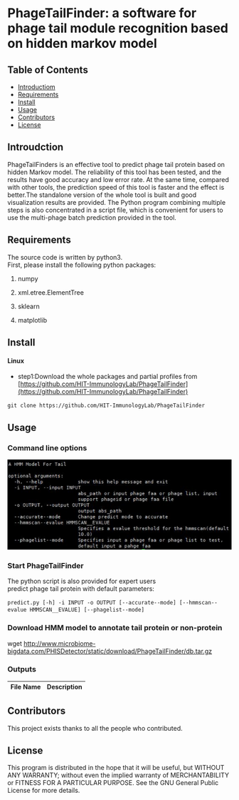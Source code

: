 # PhageTailFinder: a software for phage tail module recognition based on hidden markov model
## Table of Contents
- [Introductiom](#introudction)
- [Requirements](#requirements)
- [Install](#install)
- [Usage](#usage)
- [Contributors](#contributors)
- [License](#license)
## Introudction
PhageTailFinders is an effective tool to predict phage tail protein based on hidden Markov model. The reliability of this tool has been tested, and the results have good accuracy and low error rate. At the same time, compared with other tools, the prediction speed of this tool is faster and the effect is better.The standalone version of the whole tool is built and good visualization results are provided. The Python program combining multiple steps is also concentrated in a script file, which is convenient for users to use the multi-phage batch prediction provided in the tool.
## Requirements ##
The source code is written by python3. <br>
First, please install the following python packages:

1. numpy
 
2. xml.etree.ElementTree
 
3. sklearn

4. matplotlib

## Install ##
#### Linux
- step1:Download the whole packages and partial profiles from [https://github.com/HIT-ImmunologyLab/PhageTailFinder](https://github.com/HIT-ImmunologyLab/PhageTailFinder)
```
git clone https://github.com/HIT-ImmunologyLab/PhageTailFinder
```

## Usage
### Command line options

![image](https://github.com/HIT-ImmunologyLab/PhageTailFinder/blob/main/image/useage.png)

### Start PhageTailFinder

The python script is also provided for expert users<br>
predict phage tail protein with default parameters:

```
predict.py [-h] -i INPUT -o OUTPUT [--accurate--mode] [--hmmscan--evalue HMMSCAN__EVALUE] [--phagelist--mode]

```
### Download HMM model to annotate tail protein or non-protein
wget http://www.microbiome-bigdata.com/PHISDetector/static/download/PhageTailFinder/db.tar.gz

### Outputs

File Name | Description
---|---
 
## Contributors
This project exists thanks to all the people who contributed.

## License

This program is distributed in the hope that it will be useful, but WITHOUT ANY WARRANTY; without even the implied warranty of MERCHANTABILITY or FITNESS FOR A PARTICULAR PURPOSE. See the GNU General Public License for more details.
